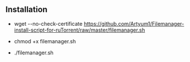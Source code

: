Installation
---------------------------
* wget --no-check-certificate https://github.com/Artyum1/Filemanager-install-script-for-ruTorrent/raw/master/filemanager.sh
 
* chmod +x filemanager.sh
 
* ./filemanager.sh
